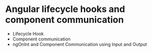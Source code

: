 # Angular lifecycle hooks and component communication
* Lifecycle Hook
* Component communication
* ngOnInt and Component Communication using Input and Output